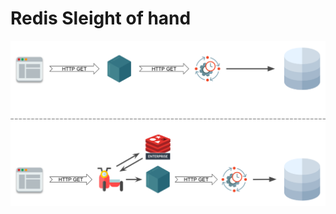 # Redis Sleight of hand

<p align="center"><img src="redis-sleight-of-hand.png" width="600" alt="Redis Sleight of hand" /></p>

